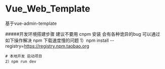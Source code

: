 # Vue_Web_Template
基于vue-admin-template

#####开发环境搭建步骤
    建议不要用 cnpm 安装 会有各种诡异的bug 可以通过如下操作解决 npm 下载速度慢的问题
    1）npm install --registry=https://registry.npm.taobao.org

    # 本地开发 启动项目
    2）npm run dev
